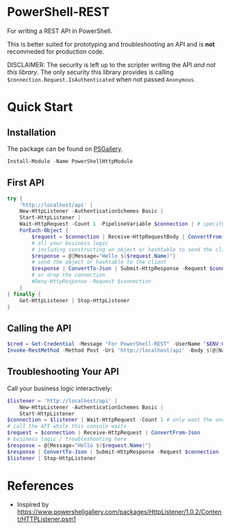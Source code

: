 # PowerShell-REST
For writing a REST API in PowerShell.

This is better suited for prototyping and troubleshooting an API and is **not** recommeded for production code.

DISCLAIMER: The security is left up to the scripter writing the API *and not this library*.
The only security this library provides is calling `$connection.Request.IsAuthenticated` when not passed `Anonymous`.

# Quick Start

## Installation

The package can be found on [PSGallery](https://www.powershellgallery.com/packages/PowerShellHttpModule/).

```powershell
Install-Module -Name PowerShellHttpModule
```

## First API

```powershell
try {
    'http://localhost/api' |
    New-HttpListener -AuthenticationSchemes Basic |
    Start-HttpListener |
    Wait-HttpRequest -Count 1 -PipelineVariable $connection | # specify how many requests or infinite
    ForEach-Object {
        $request = $connection | Receive-HttpRequestBody | ConvertFrom-Json
        # all your business logic
        # including constructing an object or hashtable to send the client
        $response = @{Message="Hello $($request.Name)"}
        # send the object or hashtable to the client
        $response | ConvertTo-Json | Submit-HttpResponse -Request $connection
        # or drop the connection
        #Deny-HttpResponse -Request $connection
    }
} finally {
    Get-HttpListener | Stop-HttpListener
}
```

## Calling the API

```powershell
$cred = Get-Credential -Message "For PowerShell-REST" -UserName "$ENV:COMPUTERNAME\$ENV:USERNAME"
Invoke-RestMethod -Method Post -Uri 'http://localhost/api' -Body $(@{Name='test'} | ConvertTo-Json) -ContentType 'application/json' -Authentication Basic -Credential $cred -AllowUnencryptedAuthentication
```

## Troubleshooting Your API

Call your business logic interactively:
```powershell
$listener = 'http://localhost/api' |
    New-HttpListener -AuthenticationSchemes Basic |
    Start-HttpListener
$connection = $listener | Wait-HttpRequest -Count 1 # only want the one you are debugging
# call the API while this console waits
$request = $connection | Receive-HttpRequest | ConvertFrom-Json
# business logic / troubleshooting here
$response = @{Message="Hello $($request.Name)"}
$response | ConvertTo-Json | Submit-HttpResponse -Request $connection
$listener | Stop-HttpListener
```

# References
- Inspired by https://www.powershellgallery.com/packages/HttpListener/1.0.2/Content/HTTPListener.psm1
